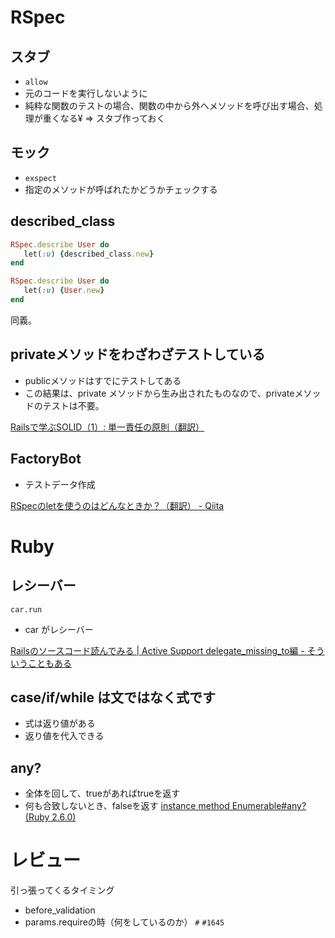 # RSpec
## スタブ
- `allow`
- 元のコードを実行しないように
- 純粋な関数のテストの場合、関数の中から外へメソッドを呼び出す場合、処理が重くなる¥
=> スタブ作っておく

## モック
- `exspect`
- 指定のメソッドが呼ばれたかどうかチェックする

## described_class
```ruby
RSpec.describe User do
   let(:u) {described_class.new}
end
```
```ruby
RSpec.describe User do
   let(:u) {User.new}
end
```
同義。


##  privateメソッドをわざわざテストしている
- publicメソッドはすでにテストしてある
- この結果は、private メソッドから生み出されたものなので、privateメソッドのテストは不要。

[Railsで学ぶSOLID（1）: 単一責任の原則（翻訳）](https://techracho.bpsinc.jp/hachi8833/2018_03_27/54130)

## FactoryBot
- テストデータ作成

[RSpecのletを使うのはどんなときか？（翻訳） - Qiita](https://qiita.com/jnchito/items/cdd9eef2ed193267c651)


# Ruby
## レシーバー
`car.run`
- car がレシーバー


[Railsのソースコード読んでみる | Active Support delegate_missing_to編 - そういうこともある](https://blog.shitake4.tech/entry/2018/12/07/Rails%E3%81%AE%E3%82%BD%E3%83%BC%E3%82%B9%E3%82%B3%E3%83%BC%E3%83%89%E8%AA%AD%E3%82%93%E3%81%A7%E3%81%BF%E3%82%8B_%7C_Active_Support_delegate_missing_to%E7%B7%A8)


## case/if/while は文ではなく式です
- 式は返り値がある
- 返り値を代入できる

## any?
- 全体を回して、trueがあればtrueを返す
- 何も合致しないとき、falseを返す
[instance method Enumerable#any? (Ruby 2.6.0)](https://docs.ruby-lang.org/ja/latest/method/Enumerable/i/any=3f.html)


# レビュー
引っ張ってくるタイミング
- before_validation
- params.requireの時（何をしているのか）
`#`
`#1645`

